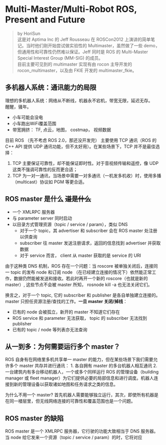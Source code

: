 # Multi-Master/Multi-Robot ROS, Present and Future
> by HoriSun   
> 这是对 Aptima Inc 的 Jeff Rousseau 在 ROSCon2012 上演讲的简单笔记。当时他们刚开始尝试做实验性的 Multimaster，虽然做了一些 demo，但通用性和可靠性仍然难以保证。Jeff 同时是 ROS 的 Multi-Master Special Interest Group (MM-SIG) 的成员。  
> 目前主要可见到的 multimaster 实现有由 rocon 主导开发的 rocon\_multimaster，以及由 FKIE 开发的 multimaster\_fkie。


## 多机器人系统：通讯能力的局限

理想的多机器人系统：网络从不断线，机器永不宕机，带宽无限，延迟无存。   
醒醒，骚年。
  - 小车可能会没电
  - 小车跑出WiFi覆盖范围
  - 带宽拥挤： TF, 点云，地图， costmap， 视频数据

目前 ROS （先不考虑 ROS 2.0，那还没开发完） 主要使用 TCP 通讯（ROS 的 C++ API 提供 UDP 通讯功能，但不太好用）。在某些场景下，TCP 并不是最佳选择：  
  1. TCP 主要保证可靠性，却不能保证即时性。对于音视频传输和遥控，像 UDP 这类不强调可靠性的反而更合适；
  2. TCP 为一对一通讯，当场景中需要一对多通讯（一机发多机收）时，使用多播（multicast）协议如 PGM 等更合适。
    
    
## ROS master 是什么  ~~道是什么~~

- 一个 XMLRPC 服务器
- 与 parameter server 同时启动
- 以目录方式管理资源（topic / service / param），类似 DNS
  - 对于一个 topic，其 advertiser 和 subscriber 会在 ROS master 处注册以供查询
  - subscriber 往 master 发送注册请求，返回的信息找到 advertiser 并获取数据
  - 对于 service 而言， client 从 master 获取的是 service 的 URI

由于这种类 DNS 机制，ROS 存在一个问题：当 roscore 被单独关闭后，连接同一 topic 的发布 node 和订阅 node （在已经建立连接的情况下）依然能正常工作，数据仍然能被发送和接收。若此时再开一个新的 roscore（也就是新的 master）, 这些节点不会被 master 所知， rosnode kill -a 也无法关闭它们。
    
换言之，对于一个 topic, 它的 subscriber 和 publisher 是各自单独建立连接的。 master 只担任资源注册/查找的工作。**一旦 master 关闭/掉线**：
  - 已有的 node 会被孤立，新开的 master 不知道它们存在
  - ROS service 和 parameter 无法获取， topic 的 subscriber 无法找到 publisher
  - 已有的 topic / node 等列表亦无法查询



## 从一到多：为何需要运行多个 master？

ROS 自身有在网络里多机共享单一 master 的能力，但在某些场景下我们需要允许多个 master 共存并进行通讯：
    1. 各自拥有 master 的多台机器人相互通讯
    2. 一台建筑内有多台移动机器人，一个或多个同样运行 ROS 的管理设备（building manager 或 fleet manager）为它们提供必要的局部信息和进行调度。机器人连接到新的管理设备以获取诸如地图和任务请求之类的信息。
    
为什么不用一个 master? 首先机器人需要能够独立运行，其次，即使所有机器是在同一楼层里，但无线网络连接的可靠性和覆盖范围也是一个问题。


## ROS master 的缺陷

ROS master 是一个 XMLRPC 服务器，它行驶的功能大致相当于 DNS 服务器。当 node 给它发来一个资源（topic / service / param）的时，它将对应
    
    
    

